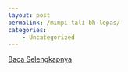 ```yaml
---
layout: post
permalink: /mimpi-tali-bh-lepas/
categories:
    - Uncategorized
---
```


[Baca Selengkapnya](/04)